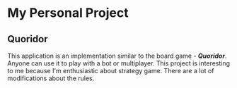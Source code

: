 # My Personal Project

## Quoridor 

This application is an implementation similar to the board game - ***Quoridor***. Anyone can use it to play with a bot or multiplayer. This project is interesting to me because I'm enthusiastic about strategy game. There are a lot of modifications about the rules. 
